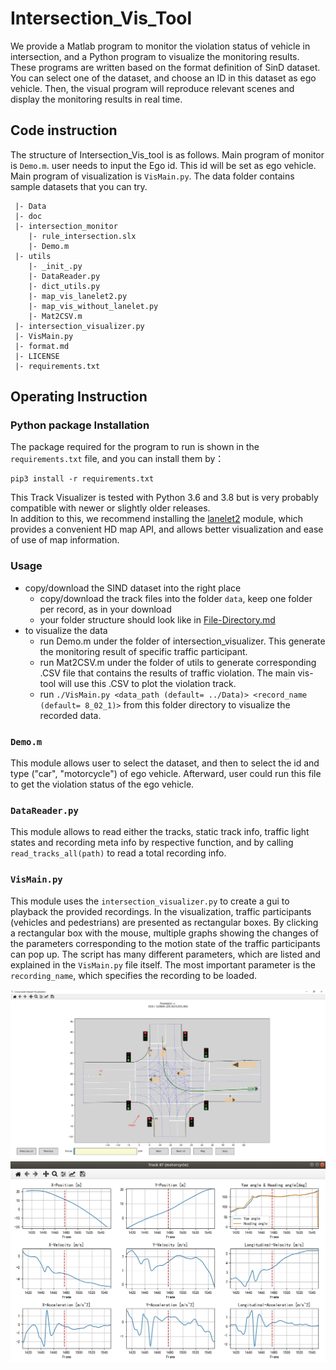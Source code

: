 # Intersection_Vis_Tool
We provide a Matlab program to monitor the violation status of vehicle in intersection, and a Python program to visualize the monitoring results. These programs are written based on the format definition of SinD dataset. You can select one of the dataset, and choose an ID in this dataset as ego vehicle. Then, the visual program will reproduce relevant scenes and display the monitoring results in real time.

## Code instruction
The structure of Intersection_Vis_tool is as follows. Main program of monitor is `Demo.m`. user needs to input the Ego id. This id will be set as ego vehicle. Main program of visualization is `VisMain.py`. The data folder contains sample datasets that you can try. 
```
 |- Data
 |- doc
 |- intersection_monitor
    |- rule_intersection.slx
    |- Demo.m
 |- utils
    |- _init_.py
    |- DataReader.py
    |- dict_utils.py
    |- map_vis_lanelet2.py
    |- map_vis_without_lanelet.py
    |- Mat2CSV.m
 |- intersection_visualizer.py
 |- VisMain.py
 |- format.md
 |- LICENSE
 |- requirements.txt 
```

## Operating Instruction

### Python package Installation
The package required for the program to run is shown in the `requirements.txt` file, and you can install them by：

```
pip3 install -r requirements.txt
```  

This Track Visualizer is tested with Python 3.6 and 3.8 but is very probably compatible with newer or slightly older releases.  
In addition to this, we recommend installing the [lanelet2](https://github.com/fzi-forschungszentrum-informatik/Lanelet2) module, which provides a convenient HD map API, and allows better visualization and ease of use of map information.  

### Usage
* copy/download the SIND dataset into the right place
  * copy/download the track files into the folder `data`, keep one folder per record, as in your download
  * your folder structure should look like in [File-Directory.md](https://github.com/SOTIF-AVLab/SinD/blob/main/doc/File-Directory.md)
* to visualize the data
  * run Demo.m under the folder of intersection_visualizer. This generate the monitoring result of specific traffic participant.
  * run Mat2CSV.m under the folder of utils to generate corresponding .CSV file that contains the results of traffic violation. The main vis-tool will use this .CSV to plot the violation track. 
  * run `./VisMain.py <data_path (default= ../Data)> <record_name (default= 8_02_1)>` from this folder directory to visualize the recorded data. 

### `Demo.m`
This module allows user to select the dataset, and then to select the id and type ("car", "motorcycle") of ego vehicle. Afterward, user could run this file to get the violation status of the ego vehicle. 

### `DataReader.py`
This module allows to read either the tracks, static track info, traffic light states and recording meta info by respective function, and by calling `read_tracks_all(path)` to read a total recording info. 

### `VisMain.py`
This module uses the `intersection_visualizer.py` to create a gui to playback the provided recordings. In the visualization, traffic participants (vehicles and pedestrians) are presented as rectangular boxes. By clicking a rectangular box with the mouse, multiple graphs showing the changes of the parameters corresponding to the motion state of the traffic participants can pop up. 
The script has many different parameters, which are listed and explained in the `VisMain.py` file itself. The most 
important parameter is the `recording_name`, which specifies the recording to be loaded. 

<div align=center>
<img src="https://github.com/SOTIF-AVLab/DOTL/blob/main/Intersection_Vis_tool/doc/Visualization.jpg" width =800>
</div>

<div align=center>
<img src="https://github.com/SOTIF-AVLab/SinD/blob/main/doc/motion-parameters.jpg" width = 800>  
</div>
